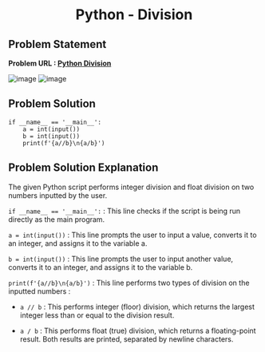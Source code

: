 <h1 align='center'>Python - Division</h1>

## Problem Statement 
**Problem URL : [Python Division](https://www.hackerrank.com/challenges/python-division/problem?isFullScreen=true)**

![image](https://github.com/JawadSher/Python_Problems-HackerRank/assets/158135119/d071e79e-d8a4-4764-9ecc-7d7c4f56c528)
![image](https://github.com/JawadSher/Python_Problems-HackerRank/assets/158135119/d65d7d83-57ec-4024-8a1a-0f7f49924ddf)


## Problem Solution 
```
if __name__ == '__main__':
    a = int(input())
    b = int(input())
    print(f'{a//b}\n{a/b}')
```

## Problem Solution Explanation
The given Python script performs integer division and float division on two numbers inputted by the user.

```if __name__ == '__main__':``` : This line checks if the script is being run directly as the main program.

```a = int(input())``` : This line prompts the user to input a value, converts it to an integer, and assigns it to the variable a.

```b = int(input())``` : This line prompts the user to input another value, converts it to an integer, and assigns it to the variable b.


```print(f'{a//b}\n{a/b}')``` : This line performs two types of division on the inputted numbers :

- ```a // b``` : This performs integer (floor) division, which returns the largest integer less than or equal to the division result.
  
- ```a / b``` : This performs float (true) division, which returns a floating-point result.
Both results are printed, separated by newline characters.



